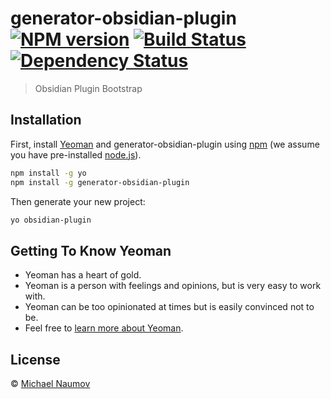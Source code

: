 # generator-obsidian-plugin [![NPM version][npm-image]][npm-url] [![Build Status][travis-image]][travis-url] [![Dependency Status][daviddm-image]][daviddm-url]
> Obsidian Plugin Bootstrap

## Installation

First, install [Yeoman](http://yeoman.io) and generator-obsidian-plugin using [npm](https://www.npmjs.com/) (we assume you have pre-installed [node.js](https://nodejs.org/)).

```bash
npm install -g yo
npm install -g generator-obsidian-plugin
```

Then generate your new project:

```bash
yo obsidian-plugin
```

## Getting To Know Yeoman

 * Yeoman has a heart of gold.
 * Yeoman is a person with feelings and opinions, but is very easy to work with.
 * Yeoman can be too opinionated at times but is easily convinced not to be.
 * Feel free to [learn more about Yeoman](http://yeoman.io/).

## License

 © [Michael Naumov](https://github.com/mnaoumov/)


[npm-image]: https://badge.fury.io/js/generator-obsidian-plugin.svg
[npm-url]: https://npmjs.org/package/generator-obsidian-plugin
[travis-image]: https://travis-ci.com/mnaoumov/generator-obsidian-plugin.svg?branch=master
[travis-url]: https://travis-ci.com/mnaoumov/generator-obsidian-plugin
[daviddm-image]: https://david-dm.org/mnaoumov/generator-obsidian-plugin.svg?theme=shields.io
[daviddm-url]: https://david-dm.org/mnaoumov/generator-obsidian-plugin
